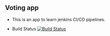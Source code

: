 ## Voting app

 - This is an app to learn jenkins CI/CD pipelines.

* Build Status
[![Build Status](http://34.100.201.228:8080/buildStatus/icon?job=sample_project%2Fsample_build)](http://34.100.201.228:8080/job/sample_project/job/sample_build/)
